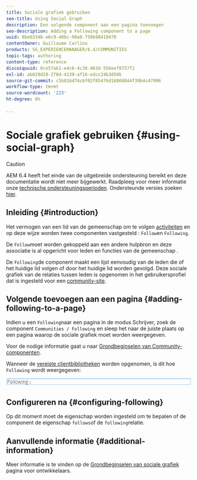 ```yaml
---
title: Sociale grafiek gebruiken
seo-title: Using Social Graph
description: Een volgende component aan een pagina toevoegen
seo-description: Adding a Following component to a page
uuid: 8be6334b-e6c9-40bc-90a8-750b98419470
contentOwner: Guillaume Carlino
products: SG_EXPERIENCEMANAGER/6.4/COMMUNITIES
topic-tags: authoring
content-type: reference
discoiquuid: 0ce57ab1-e4c6-4c38-963d-556eef8757f2
exl-id: ab829d28-278d-4139-af16-edcc24b3d56b
source-git-commit: c5b816d74c6f02f85476d16868844f39b4c47996
workflow-type: tm+mt
source-wordcount: '223'
ht-degree: 0%

---
```


# Sociale grafiek gebruiken {#using-social-graph}

>[!CAUTION]
>
>AEM 6.4 heeft het einde van de uitgebreide ondersteuning bereikt en deze documentatie wordt niet meer bijgewerkt. Raadpleeg voor meer informatie onze [technische ondersteuningsperioden](https://helpx.adobe.com/support/programs/eol-matrix.html). Ondersteunde versies zoeken [hier](https://experienceleague.adobe.com/docs/).

## Inleiding {#introduction}

Het vermogen van een lid van de gemeenschap om te volgen [activiteiten](activities.md) en op deze wijze worden twee componenten vastgesteld : `Follow`en `Following`.

De `Follow`moet worden gekoppeld aan een andere hulpbron en deze associatie is al opgericht voor leden en functies van de gemeenschap .

De `Following`de component maakt een lijst eenvoudig van de leden die of het huidige lid volgen of door het huidige lid worden gevolgd. Deze sociale grafiek van de relaties tussen leden is opgenomen in het gebruikersprofiel dat is ingesteld voor een [community-site](overview.md#communitiessites).

## Volgende toevoegen aan een pagina {#adding-following-to-a-page}

Indien u een `Following`naar een pagina in de modus Schrijver, zoek de component `Communities / Following` en sleep het naar de juiste plaats op een pagina waarop de sociale grafiek moet worden weergegeven.

Voor de nodige informatie gaat u naar [Grondbeginselen van Community-componenten](basics.md).

Wanneer de [vereiste clientbibliotheken](essentials-socialgraph.md#essentials-for-client-side) worden opgenomen, is dit hoe `Following` wordt weergegeven:

![chlimage_1-447](assets/chlimage_1-447.png)

## Configureren na {#configuring-following}

Op dit moment moet de eigenschap worden ingesteld om te bepalen of de component de eigenschap `follows`of de `following`relatie.

## Aanvullende informatie {#additional-information}

Meer informatie is te vinden op de [Grondbeginselen van sociale grafiek](essentials-socialgraph.md) pagina voor ontwikkelaars.

